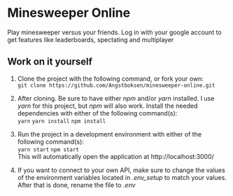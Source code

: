 # Minesweeper Online

Play minesweeper versus your friends. Log in with your google account to get features like leaderboards, spectating and multiplayer

## Work on it yourself

1. Clone the project with the following command, or fork your own: <br>
```git clone https://github.com/Angstboksen/minesweeper-online.git``` <br>

2. After cloning. Be sure to have either *npm* and/or *yarn* installed. I use *yarn* for this project, but *npm* will also work. Install the needed dependencies with either of the following command(s):  <br>
```yarn``` ```yarn install``` ```npm install```

3. Run the project in a development environment with either of the following command(s): <br>
```yarn start``` ```npm start```<br>
This will automatically open the application at http://localhost:3000/

4. If you want to connect to your own API, make sure to change the values of the environment variables located in *.env_setup* to match your values. After that is done, rename the file to *.env*


